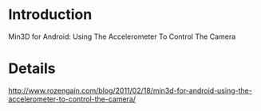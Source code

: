 # Introduction #

Min3D for Android: Using The Accelerometer To Control The Camera

# Details #

http://www.rozengain.com/blog/2011/02/18/min3d-for-android-using-the-accelerometer-to-control-the-camera/